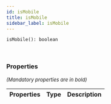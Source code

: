 ```yaml
---
id: isMobile
title: isMobile
sidebar_label: isMobile
---
```


```tsx
isMobile(): boolean
```
<br/>



### Properties

<font size="2"><i>(Mandatory properties are in bold)</i></font>

| Properties | Type | Description |
| --------- | ---- | ----------- |
